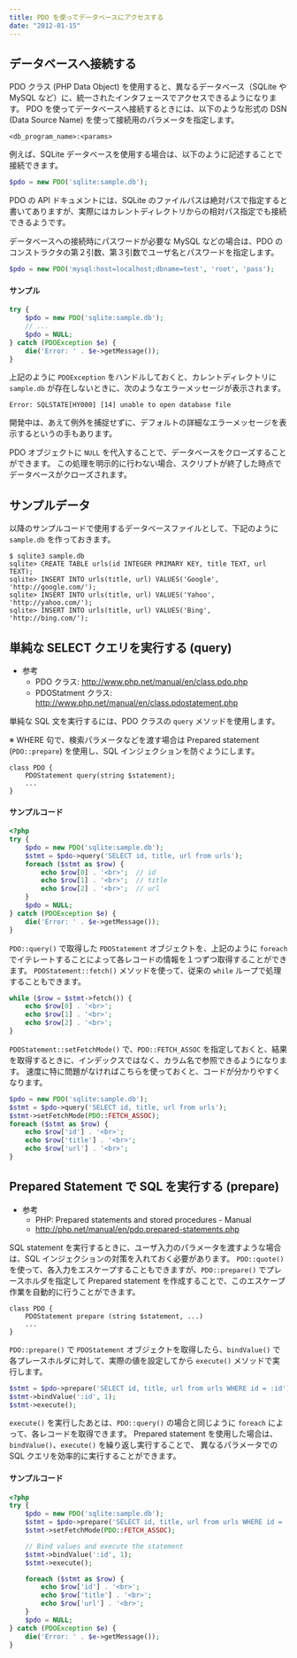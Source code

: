```yaml
---
title: PDO を使ってデータベースにアクセスする
date: "2012-01-15"
---
```


データベースへ接続する
----

PDO クラス (PHP Data Object) を使用すると、異なるデータベース（SQLite や MySQL など）に、統一されたインタフェースでアクセスできるようになります。
PDO を使ってデータベースへ接続するときには、以下のような形式の DSN (Data Source Name) を使って接続用のパラメータを指定します。

~~~
<db_program_name>:<params>
~~~

例えば、SQLite データベースを使用する場合は、以下のように記述することで接続できます。

~~~ php
$pdo = new PDO('sqlite:sample.db');
~~~

PDO の API ドキュメントには、SQLite のファイルパスは絶対パスで指定すると書いてありますが、実際にはカレントディレクトリからの相対パス指定でも接続できるようです。

データベースへの接続時にパスワードが必要な MySQL などの場合は、PDO のコンストラクタの第２引数、第３引数でユーザ名とパスワードを指定します。

~~~ php
$pdo = new PDO('mysql:host=localhost;dbname=test', 'root', 'pass');
~~~

#### サンプル

~~~ php
try {
    $pdo = new PDO('sqlite:sample.db');
    // ...
    $pdo = NULL;
} catch (PDOException $e) {
    die('Error: ' . $e->getMessage());
}
~~~

上記のように `PDOException` をハンドルしておくと、カレントディレクトリに `sample.db` が存在しないときに、次のようなエラーメッセージが表示されます。

~~~
Error: SQLSTATE[HY000] [14] unable to open database file
~~~

開発中は、あえて例外を捕捉せずに、デフォルトの詳細なエラーメッセージを表示するというの手もあります。

PDO オブジェクトに `NULL` を代入することで、データベースをクローズすることができます。
この処理を明示的に行わない場合、スクリプトが終了した時点でデータベースがクローズされます。


サンプルデータ
----

以降のサンプルコードで使用するデータベースファイルとして、下記のように `sample.db` を作っておきます。

~~~
$ sqlite3 sample.db
sqlite> CREATE TABLE urls(id INTEGER PRIMARY KEY, title TEXT, url TEXT);
sqlite> INSERT INTO urls(title, url) VALUES('Google', 'http://google.com/');
sqlite> INSERT INTO urls(title, url) VALUES('Yahoo', 'http://yahoo.com/');
sqlite> INSERT INTO urls(title, url) VALUES('Bing', 'http://bing.com/');
~~~


単純な SELECT クエリを実行する (query)
----

- 参考
  - PDO クラス: http://www.php.net/manual/en/class.pdo.php
  - PDOStatment クラス: http://www.php.net/manual/en/class.pdostatement.php

単純な SQL 文を実行するには、PDO クラスの `query` メソッドを使用します。

※ WHERE 句で、検索パラメータなどを渡す場合は Prepared statement (`PDO::prepare`) を使用し、SQL インジェクションを防ぐようにします。

~~~
class PDO {
    PDOStatement query(string $statement);
    ...
}
~~~

#### サンプルコード

~~~ php
<?php
try {
    $pdo = new PDO('sqlite:sample.db');
    $stmt = $pdo->query('SELECT id, title, url from urls');
    foreach ($stmt as $row) {
        echo $row[0] . '<br>';  // id
        echo $row[1] . '<br>';  // title
        echo $row[2] . '<br>';  // url
    }
    $pdo = NULL;
} catch (PDOException $e) {
    die('Error: ' . $e->getMessage());
}
~~~

`PDO::query()` で取得した `PDOStatement` オブジェクトを、上記のように `foreach` でイテレートすることによって各レコードの情報を１つずつ取得することができます。
`PDOStatement::fetch()` メソッドを使って、従来の `while` ループで処理することもできます。

~~~ php
while ($row = $stmt->fetch()) {
    echo $row[0] . '<br>';
    echo $row[1] . '<br>';
    echo $row[2] . '<br>';
}
~~~

`PDOStatement::setFetchMode()` で、`PDO::FETCH_ASSOC` を指定しておくと、結果を取得するときに、インデックスではなく、カラム名で参照できるようになります。
速度に特に問題がなければこちらを使っておくと、コードが分かりやすくなります。

~~~ php
$pdo = new PDO('sqlite:sample.db');
$stmt = $pdo->query('SELECT id, title, url from urls');
$stmt->setFetchMode(PDO::FETCH_ASSOC);
foreach ($stmt as $row) {
    echo $row['id'] . '<br>';
    echo $row['title'] . '<br>';
    echo $row['url'] . '<br>';
}
~~~


Prepared Statement で SQL を実行する (prepare)
----

- 参考
  - PHP: Prepared statements and stored procedures - Manual
  - http://php.net/manual/en/pdo.prepared-statements.php

SQL statement を実行するときに、ユーザ入力のパラメータを渡すような場合は、SQL インジェクションの対策を入れておく必要があります。
`PDO::quote()` を使って、各入力をエスケープすることもできますが、`PDO::prepare()` でプレースホルダを指定して Prepared statement を作成することで、このエスケープ作業を自動的に行うことができます。

~~~
class PDO {
    PDOStatement prepare (string $statement, ...)
    ...
}
~~~

`PDO::prepare()` で `PDOStatement` オブジェクトを取得したら、`bindValue()` で各プレースホルダに対して、実際の値を設定してから `execute()` メソッドで実行します。

~~~ php
$stmt = $pdo->prepare('SELECT id, title, url from urls WHERE id = :id');
$stmt->bindValue(':id', 1);
$stmt->execute();
~~~

`execute()` を実行したあとは、`PDO::query()` の場合と同じように `foreach` によって、各レコードを取得できます。
Prepared statement を使用した場合は、`bindValue()`、`execute()` を繰り返し実行することで、
異なるパラメータでの SQL クエリを効率的に実行することができます。

#### サンプルコード

~~~ php
<?php
try {
    $pdo = new PDO('sqlite:sample.db');
    $stmt = $pdo->prepare('SELECT id, title, url from urls WHERE id = :id');
    $stmt->setFetchMode(PDO::FETCH_ASSOC);

    // Bind values and execute the statement
    $stmt->bindValue(':id', 1);
    $stmt->execute();

    foreach ($stmt as $row) {
        echo $row['id'] . '<br>';
        echo $row['title'] . '<br>';
        echo $row['url'] . '<br>';
    }
    $pdo = NULL;
} catch (PDOException $e) {
    die('Error: ' . $e->getMessage());
}
~~~

